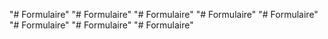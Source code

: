 "# Formulaire" 
"# Formulaire" 
"# Formulaire" 
"# Formulaire" 
"# Formulaire" 
"# Formulaire" 
"# Formulaire" 
"# Formulaire" 

